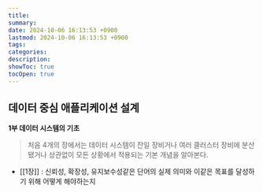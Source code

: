 ```yaml
---
title: 
summary: 
date: 2024-10-06 16:13:53 +0900
lastmod: 2024-10-06 16:13:53 +0900
tags: 
categories: 
description: 
showToc: true
tocOpen: true
---
```


## 데이터 중심 애플리케이션 설계

**1부 데이터 시스템의 기초**

> 처음 4개의 장에서는 데이터 시스템이 잔일 장비거나 여러 클러스터 장비에 분산됐거나 상관없이 모든 상황에서 적용되는 기본 개념을 알아본다.

- [[1장]] : 신뢰성, 확장성, 유지보수성같은 단어의 실제 의미와 이같은 목표를 달성하기 위해 어떻게 해야하는지
